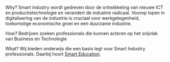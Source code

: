 
Why?
Smart industry wordt gedreven door de ontwikkeling van nieuwe ICT en
productietechnologie en verandert de industrie radicaal. Voorop lopen in
digitalisering van de industrie is cruciaal voor werkgelegenheid, toekomstige
economische groei en een duurzame industrie.

How?
Bedrijven zoeken professionals die kunnen acteren op het snijvlak van Business en Technologie

What?
Wij bieden onderwijs die een basis legt voor Smart Industry professionals. Daarbij hoort [Smart Education](https://docs.google.com/presentation/d/1yzRZuZ8eL44iPEZDDvbOon0yy5gV1XNPWtriOCJByvE/edit?usp=sharing).

